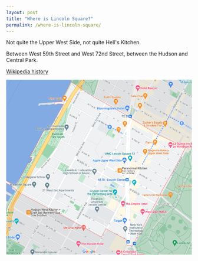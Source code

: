 ```yaml
---
layout: post
title: "Where is Lincoln Square?"
permalink: /where-is-lincoln-square/
---
```


Not quite the Upper West Side, not quite Hell's Kitchen.

Between West 59th Street and West 72nd Street, between the Hudson and Central Park.

[Wikipedia history](https://en.wikipedia.org/wiki/Lincoln_Square,_Manhattan)

<img src="/assets/lincoln-square-map.png">
